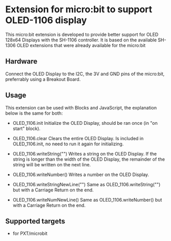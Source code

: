 # Extension for micro:bit to support OLED-1106 display

This micro:bit extension is developed to provide better support for OLED 128x64 Displays with the SH-1106 controller.
It is based on the available SH-1306 OLED extensions that were already available for the micro:bit

## Hardware

Connect the OLED Display to the I2C, the 3V and GND pins of the micro:bit, preferrably using a Breakout Board.

## Usage

This extension can be used with Blocks and JavaScript, the explanation below is the same for both:

* OLED_1106.init
Initialize the OLED Display, should be ran once (in "on start" block).

* OLED_1106.clear
Clears the entire OLED Display. Is included in OLED_1106.init, no need to run it again for initializing.

* OLED_1106.writeString("")
Writes a string on the OLED Display. If the string is longer than the width of the OLED Display, the remainder of the string will be written on the next line. 

* OLED_1106.writeNumber()
Writes a number on the OLED Display.

* OLED_1106.writeStringNewLine("")
Same as OLED_1106.writeString("") but with a Carriage Return on the end.

* OLED_1106.writeNumNewLine()
Same as OLED_1106.writeNumber() but with a Carriage Return on the end.

## Supported targets

* for PXT/microbit
